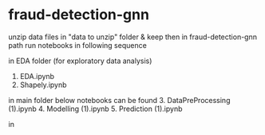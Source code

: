 # fraud-detection-gnn

unzip data files in "data to unzip" folder & keep then in fraud-detection-gnn path
run notebooks in following sequence

in EDA folder (for exploratory data analysis)
1. EDA.ipynb
2. Shapely.ipynb

in main folder below notebooks can be found
3. DataPreProcessing (1).ipynb
4. Modelling (1).ipynb
5. Prediction (1).ipynb

in 
